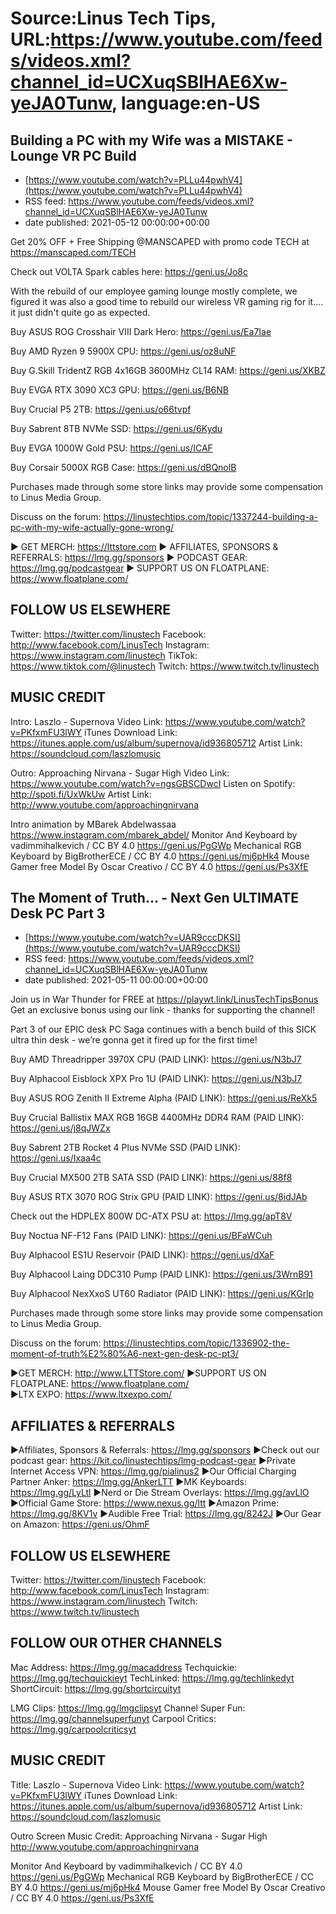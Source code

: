 # Source:Linus Tech Tips, URL:https://www.youtube.com/feeds/videos.xml?channel_id=UCXuqSBlHAE6Xw-yeJA0Tunw, language:en-US

## Building a PC with my Wife was a MISTAKE - Lounge VR PC Build
 - [https://www.youtube.com/watch?v=PLLu44pwhV4](https://www.youtube.com/watch?v=PLLu44pwhV4)
 - RSS feed: https://www.youtube.com/feeds/videos.xml?channel_id=UCXuqSBlHAE6Xw-yeJA0Tunw
 - date published: 2021-05-12 00:00:00+00:00

Get 20% OFF + Free Shipping @MANSCAPED with promo code TECH at
https://manscaped.com/TECH

Check out VOLTA Spark cables here: https://geni.us/Jo8c

With the rebuild of our employee gaming lounge mostly complete, we figured it was also a good time to rebuild our wireless VR gaming rig for it.... it just didn't quite go as expected.


Buy ASUS ROG Crosshair VIII Dark Hero: https://geni.us/Ea7Iae

Buy AMD Ryzen 9 5900X CPU: https://geni.us/oz8uNF

Buy G.Skill TridentZ RGB 4x16GB 3600MHz CL14 RAM: https://geni.us/XKBZ

Buy EVGA RTX 3090 XC3 GPU: https://geni.us/B6NB

Buy Crucial P5 2TB: https://geni.us/o66tvpf

Buy Sabrent 8TB NVMe SSD: https://geni.us/6Kydu

Buy EVGA 1000W Gold PSU: https://geni.us/ICAF

Buy Corsair 5000X RGB Case: https://geni.us/dBQnolB

Purchases made through some store links may provide some compensation to Linus Media Group.

Discuss on the forum: https://linustechtips.com/topic/1337244-building-a-pc-with-my-wife-actually-gone-wrong/

► GET MERCH: https://lttstore.com
► AFFILIATES, SPONSORS & REFERRALS: https://lmg.gg/sponsors
► PODCAST GEAR: https://lmg.gg/podcastgear
► SUPPORT US ON FLOATPLANE: https://www.floatplane.com/

FOLLOW US ELSEWHERE
---------------------------------------------------  
Twitter: https://twitter.com/linustech
Facebook: http://www.facebook.com/LinusTech
Instagram: https://www.instagram.com/linustech
TikTok: https://www.tiktok.com/@linustech
Twitch: https://www.twitch.tv/linustech

MUSIC CREDIT
---------------------------------------------------
Intro: Laszlo - Supernova
Video Link: https://www.youtube.com/watch?v=PKfxmFU3lWY
iTunes Download Link: https://itunes.apple.com/us/album/supernova/id936805712
Artist Link: https://soundcloud.com/laszlomusic

Outro: Approaching Nirvana - Sugar High
Video Link: https://www.youtube.com/watch?v=ngsGBSCDwcI
Listen on Spotify: http://spoti.fi/UxWkUw
Artist Link: http://www.youtube.com/approachingnirvana

Intro animation by MBarek Abdelwassaa https://www.instagram.com/mbarek_abdel/
Monitor And Keyboard by vadimmihalkevich / CC BY 4.0  https://geni.us/PgGWp
Mechanical RGB Keyboard by BigBrotherECE / CC BY 4.0 https://geni.us/mj6pHk4
Mouse Gamer free Model By Oscar Creativo / CC BY 4.0 https://geni.us/Ps3XfE

## The Moment of Truth… - Next Gen ULTIMATE Desk PC Part 3
 - [https://www.youtube.com/watch?v=UAR9cccDKSI](https://www.youtube.com/watch?v=UAR9cccDKSI)
 - RSS feed: https://www.youtube.com/feeds/videos.xml?channel_id=UCXuqSBlHAE6Xw-yeJA0Tunw
 - date published: 2021-05-11 00:00:00+00:00

Join us in War Thunder for FREE at https://playwt.link/LinusTechTipsBonus Get an exclusive bonus using our link - thanks for supporting the channel!

Part 3 of our EPIC desk PC Saga continues with a bench build of this SICK ultra thin desk - we’re gonna get it fired up for the first time! 

Buy AMD Threadripper 3970X CPU (PAID LINK): https://geni.us/N3bJ7

Buy Alphacool Eisblock XPX Pro 1U (PAID LINK): https://geni.us/N3bJ7

Buy ASUS ROG Zenith II Extreme Alpha (PAID LINK): https://geni.us/ReXk5

Buy Crucial Ballistix MAX RGB 16GB 4400MHz DDR4 RAM (PAID LINK): https://geni.us/j8qJWZx

Buy Sabrent 2TB Rocket 4 Plus NVMe SSD (PAID LINK): https://geni.us/Ixaa4c

Buy Crucial MX500 2TB SATA SSD (PAID LINK): https://geni.us/88f8

Buy ASUS RTX 3070 ROG Strix GPU (PAID LINK): https://geni.us/8idJAb

Check out the HDPLEX 800W DC-ATX PSU at: https://lmg.gg/apT8V

Buy Noctua NF-F12 Fans (PAID LINK): https://geni.us/BFaWCuh

Buy Alphacool ES1U Reservoir (PAID LINK): https://geni.us/dXaF

Buy Alphacool Laing DDC310 Pump (PAID LINK): https://geni.us/3WrnB91 

Buy Alphacool NexXxoS UT60 Radiator (PAID LINK): https://geni.us/KGrlp

Purchases made through some store links may provide some compensation to Linus Media Group.

Discuss on the forum: https://linustechtips.com/topic/1336902-the-moment-of-truth%E2%80%A6-next-gen-desk-pc-pt3/


►GET MERCH: http://www.LTTStore.com/
►SUPPORT US ON FLOATPLANE: https://www.floatplane.com/  
►LTX EXPO: https://www.ltxexpo.com/   

AFFILIATES & REFERRALS
---------------------------------------------------
►Affiliates, Sponsors & Referrals: https://lmg.gg/sponsors
►Check out our podcast gear: https://kit.co/linustechtips/lmg-podcast-gear
►Private Internet Access VPN: https://lmg.gg/pialinus2
►Our Official Charging Partner Anker: https://lmg.gg/AnkerLTT
►MK Keyboards: https://lmg.gg/LyLtl
►Nerd or Die Stream Overlays: https://lmg.gg/avLlO
►Official Game Store: https://www.nexus.gg/ltt
►Amazon Prime: https://lmg.gg/8KV1v
►Audible Free Trial: https://lmg.gg/8242J
►Our Gear on Amazon: https://geni.us/OhmF

FOLLOW US ELSEWHERE
---------------------------------------------------  
Twitter: https://twitter.com/linustech
Facebook: http://www.facebook.com/LinusTech
Instagram: https://www.instagram.com/linustech
Twitch: https://www.twitch.tv/linustech

FOLLOW OUR OTHER CHANNELS
---------------------------------------------------  
Mac Address: https://lmg.gg/macaddress
Techquickie: https://lmg.gg/techquickieyt
TechLinked: https://lmg.gg/techlinkedyt
ShortCircuit: https://lmg.gg/shortcircuityt

LMG Clips: https://lmg.gg/lmgclipsyt
Channel Super Fun: https://lmg.gg/channelsuperfunyt
Carpool Critics: https://lmg.gg/carpoolcriticsyt

MUSIC CREDIT
---------------------------------------------------  
Title: Laszlo - Supernova
Video Link: https://www.youtube.com/watch?v=PKfxmFU3lWY
iTunes Download Link: https://itunes.apple.com/us/album/supernova/id936805712
Artist Link: https://soundcloud.com/laszlomusic

Outro Screen Music Credit: Approaching Nirvana - Sugar High http://www.youtube.com/approachingnirvana

Monitor And Keyboard by vadimmihalkevich / CC BY 4.0  https://geni.us/PgGWp
Mechanical RGB Keyboard by BigBrotherECE / CC BY 4.0 https://geni.us/mj6pHk4
Mouse Gamer free Model By Oscar Creativo / CC BY 4.0 https://geni.us/Ps3XfE

